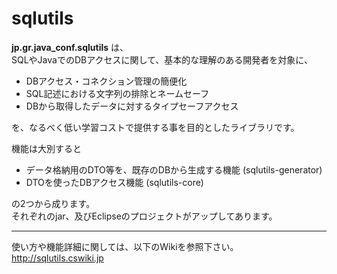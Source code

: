 sqlutils
========
**jp.gr.java_conf.sqlutils** は、  
SQLやJavaでのDBアクセスに関して、基本的な理解のある開発者を対象に、
- DBアクセス・コネクション管理の簡便化
- SQL記述における文字列の排除とネームセーフ
- DBから取得したデータに対するタイプセーフアクセス

を、なるべく低い学習コストで提供する事を目的としたライブラリです。

機能は大別すると
- データ格納用のDTO等を、既存のDBから生成する機能 (sqlutils-generator)
- DTOを使ったDBアクセス機能 (sqlutils-core)

の2つから成ります。  
それぞれのjar、及びEclipseのプロジェクトがアップしてあります。

-----
使い方や機能詳細に関しては、以下のWikiを参照下さい。  
 http://sqlutils.cswiki.jp

